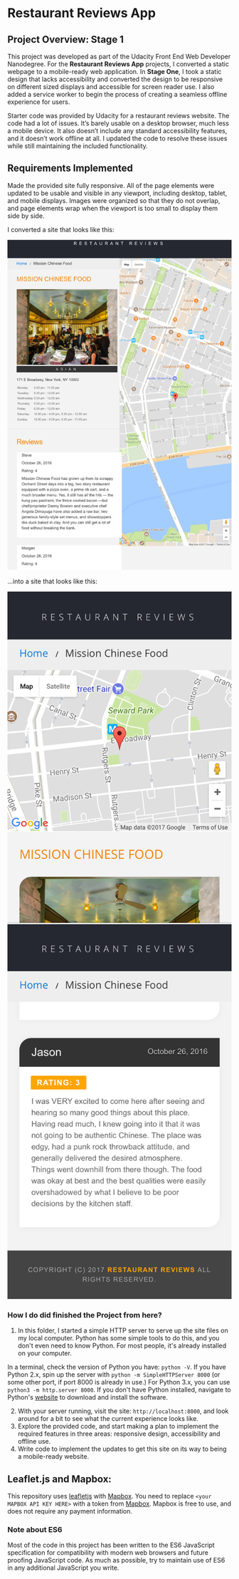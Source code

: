 # Restaurant Reviews App

## Project Overview: Stage 1

This project was developed as part of the Udacity Front End Web Developer Nanodegree. For the **Restaurant Reviews App** projects, I converted a static webpage to a mobile-ready web application. In **Stage One**, I took a static design that lacks accessibility and converted the design to be responsive on different sized displays and accessible for screen reader use. I also added a service worker to begin the process of creating a seamless offline experience for users.

Starter code was provided by Udacity for a restaurant reviews website. The code had a lot of issues. It’s barely usable on a desktop browser, much less a mobile device. It also doesn’t include any standard accessibility features, and it doesn’t work offline at all. I updated the code to resolve these issues while still maintaining the included functionality.

## Requirements Implemented
Made the provided site fully responsive. All of the page elements were updated to be usable and visible in any viewport, including desktop, tablet, and mobile displays. Images were organized so that they do not overlap, and page elements wrap when the viewport is too small to display them side by side.

I converted a site that looks like this:

![](img/starter_page.png)

...into a site that looks like this:

![](img/mobile_page.png)
![](img/mobile_page2.png)



### How I do did finished the Project from here?

1. In this folder, I started a simple HTTP server to serve up the site files on my local computer. Python has some simple tools to do this, and you don't even need to know Python. For most people, it's already installed on your computer. 

In a terminal, check the version of Python you have: `python -V`. If you have Python 2.x, spin up the server with `python -m SimpleHTTPServer 8000` (or some other port, if port 8000 is already in use.) For Python 3.x, you can use `python3 -m http.server 8000`. If you don't have Python installed, navigate to Python's [website](https://www.python.org/) to download and install the software.

2. With your server running, visit the site: `http://localhost:8000`, and look around for a bit to see what the current experience looks like.
3. Explore the provided code, and start making a plan to implement the required features in three areas: responsive design, accessibility and offline use.
4. Write code to implement the updates to get this site on its way to being a mobile-ready website.

## Leaflet.js and Mapbox:

This repository uses [leafletjs](https://leafletjs.com/) with [Mapbox](https://www.mapbox.com/). You need to replace `<your MAPBOX API KEY HERE>` with a token from [Mapbox](https://www.mapbox.com/). Mapbox is free to use, and does not require any payment information. 

### Note about ES6

Most of the code in this project has been written to the ES6 JavaScript specification for compatibility with modern web browsers and future proofing JavaScript code. As much as possible, try to maintain use of ES6 in any additional JavaScript you write. 



